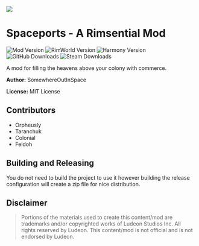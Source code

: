 <p>
  <a href="https://steamcommunity.com/sharedfiles/filedetails/?id=2663999215" alt="Steam Workshop Link">
  <img src="https://img.shields.io/static/v1?label=Steam&message=Workshop&color=blue&logo=steam&link=https://steamcommunity.com/sharedfiles/filedetails/?id=2663999215"/>
  </a>
</p>

# Spaceports - A Rimsential Mod

![Mod Version](https://img.shields.io/badge/Mod_Version-1.0.1-blue.svg)
![RimWorld Version](https://img.shields.io/badge/Built_for_RimWorld-1.4-blue.svg)
![Harmony Version](https://img.shields.io/badge/Powered_by_Harmony-2.2.2-blue.svg)
![GitHub Downloads](https://img.shields.io/github/downloads/feldoh/Rimsential-Spaceports/total?colorB=blue&label=GitHub+Downloads)
![Steam Downloads](https://img.shields.io/steam/downloads/2663999215?colorB=blue&label=Steam+Downloads)

A mod for filling the heavens above your colony with commerce.

**Author:** SomewhereOutInSpace

**License:** MIT License

## Contributors
* Orpheusly
* Taranchuk
* Colonial
* Feldoh

## Building and Releasing
You do not need to build the project to use it however building the release configuration will create a zip file for nice distribution.

## Disclaimer
>Portions of the materials used to create this content/mod are trademarks and/or copyrighted works of Ludeon Studios Inc. All rights reserved by Ludeon. This content/mod is not official and is not endorsed by Ludeon.
